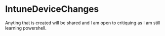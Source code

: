 # IntuneDeviceChanges
Anyting that is created will be shared and I am open to critiquing as I am still learning powershell. 
